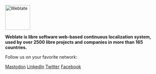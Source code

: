 <a href="https://weblate.org/"><img alt="Weblate" src="https://s.weblate.org/cdn/Logo-Darktext-borders.png" height="80px" /></a>

**Weblate is libre software web-based continuous localization system,
used by over 2500 libre projects and companies in more than 165 countries.**

Follow us on your favorite network:

<a rel="me" href="https://fosstodon.org/@weblate" title="Mastodon">Mastodon</a>
<a href="https://www.linkedin.com/company/weblate/" title="LinkedIn">LinkedIn</a>
<a href="https://twitter.com/WeblateOrg" title="Twitter">Twitter</a>
<a href="https://www.facebook.com/WeblateOrg" title="Facebook">Facebook</a>
